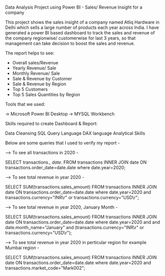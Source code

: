 Data Analysis Project using Power BI - Sales/ Revenue Insight for a company

This project shows the sales insight of a company named Atliq Hardware in Delhi which sells a large number of products each year across India.
I have generated a power BI based dashboard to track the sales and revenue of the company regionwise/ customerwise for last 3 years, so that management can take decision to boost the sales and revenue.

The report helps to see:

* Overall sales/Revenue
* Yearly Revenue/ Sale 
* Monthly Revenue/ Sale 
* Sale & Revenue by Customer 
* Sale & Revenue by Region 
* Top 5 Customers 
* Top 5 Sales Quantities by Region

Tools that we used:

-> Microsoft Power BI Desktop 
-> MYSQL Workbench

Skills required to create Dashboard & Report:

Data Cleansing 
SQL Query Language
DAX language 
Analytical Skills 

Below are some queries that I used to verify my report - 

--> To see all transactions in 2020 -

SELECT transactions.*, date.* FROM transactions INNER JOIN date ON transactions.order_date=date.date where date.year=2020;

--> To see total revenue in year 2020 -

SELECT SUM(transactions.sales_amount) FROM transactions INNER JOIN date ON transactions.order_date=date.date where date.year=2020 and transactions.currency="INR\r" or transactions.currency="USD\r";

--> To see total revenue in year 2020, January Month -

SELECT SUM(transactions.sales_amount) FROM transactions INNER JOIN date ON transactions.order_date=date.date where date.year=2020 and and date.month_name="January" and (transactions.currency="INR\r" or transactions.currency="USD\r");

--> To see total revenue in year 2020 in perticular region for example Mumbai region - 

SELECT SUM(transactions.sales_amount) FROM transactions INNER JOIN date ON transactions.order_date=date.date where date.year=2020 and transactions.market_code="Mark002";
 
